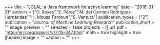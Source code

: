 +++
title = "JCLAL: a Java framework for active learning"
date = "2016-01-01"
authors = ["O. Reyes","E. Pérez","M. del Carmen Rodríguez-Hernández","H. Mousa Fardoun","S. Ventura"]
publication_types = ["2"]
publication = "_Journal of Machine Learning Research_"
publication_short = ""
image_preview = ""
selected = false
projects = []
url_pdf = "http://jmlr.org/papers/v17/15-347.html"
math = true
highlight = true
[header]
image = ""
caption = ""
+++

